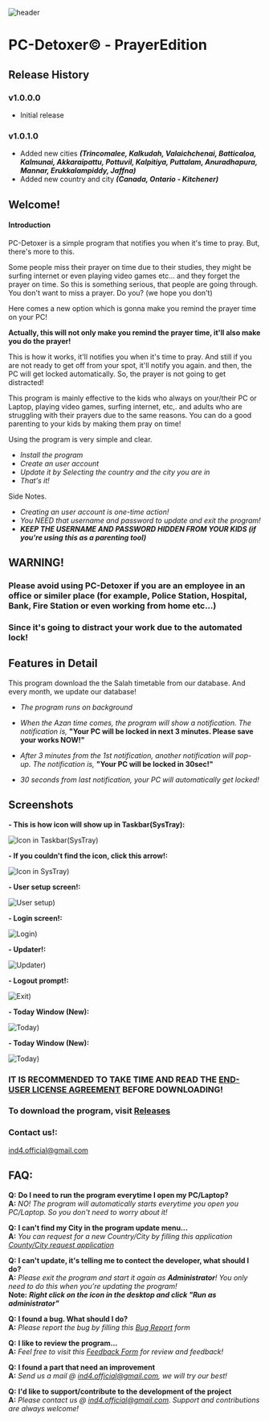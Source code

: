 ![header](/imgs/form_header.png)

# PC-Detoxer© - PrayerEdition

## Release History
### v1.0.0.0
- Initial release

### v1.0.1.0
- Added new cities ***(Trincomalee, Kalkudah, Valaichchenai, Batticaloa, Kalmunai, Akkaraipattu, Pottuvil, Kalpitiya, Puttalam, Anuradhapura, Mannar, Erukkalampiddy, Jaffna)***
- Added new country and city ***(Canada, Ontario - Kitchener)***


## Welcome!
#### Introduction

PC-Detoxer is a simple program that notifies you when it's time to pray.
But, there's more to this.

Some people miss their prayer on time due to their studies, they might be surfing internet or even playing video games etc...
and they forget the prayer on time. 
So this is something serious, that people are going through. You don't want to miss a prayer. Do you? (we hope you don't)

Here comes a new option which is gonna make you remind the prayer time on your PC!

**Actually, this will not only make you remind the prayer time, it'll also make you do the prayer!**

This is how it works, it'll notifies you when it's time to pray. And still if you are not ready to get off from your spot,
it'll notify you again. and then, the PC will get locked automatically. So, the prayer is not going to get distracted!

This program is mainly effective to the kids who always on your/their PC or Laptop, playing video games, surfing internet, etc,.
and adults who are struggling with their prayers due to the same reasons.
You can do a good parenting to your kids by making them pray on time!

Using the program is very simple and clear.
- _Install the program_
- _Create an user account_
- _Update it by Selecting the country and the city you are in_
- _That's it!_

Side Notes.
- _Creating an user account is one-time action!_
- _You NEED that username and password to update and exit the program!_
- _**KEEP THE USERNAME AND PASSWORD HIDDEN FROM YOUR KIDS (if you're using this as a parenting tool)**_

## **WARNING!**
### Please avoid using PC-Detoxer if you are an employee in an office or similer place (for example, Police Station, Hospital, Bank, Fire Station or even working from home etc...)
### Since it's going to distract your work due to the automated lock!


## Features in Detail
This program download the the Salah timetable from our database. And every month, we update our database!

- _The program runs on background_

- _When the Azan time comes, the program will show a notification. The notification is,_ 
**"Your PC will be locked in next 3 minutes. Please save your works NOW!"**

- _After 3 minutes from the 1st notification, another notification will pop-up. The notification is,_ 
**"Your PC will be locked in 30sec!"**

- _30 seconds from last notification, your PC will automatically get locked!_

<!-- - _The program will automaticly check for updates every Monday and every first of the month (You need to be connected to internet!)_ -->

## Screenshots

**- This is how icon will show up in Taskbar(SysTray):**

![Icon in Taskbar(SysTray)](/imgs/icon_1.gif)


**- If you couldn't find the icon, click this arrow!:**

![Icon in SysTray)](/imgs/icon_2.gif)


**- User setup screen!:**

![User setup)](/imgs/3.png)


**- Login screen!:**

![Login)](/imgs/4.png)


**- Updater!:**

![Updater)](/imgs/5.png)


**- Logout prompt!:**

![Exit)](/imgs/10.png)


**- Today Window (New):**

![Today)](/imgs/today_1.gif)

**- Today Window (New):**

![Today)](/imgs/today_2.gif)

### IT IS RECOMMENDED TO TAKE TIME AND READ THE [END-USER LICENSE AGREEMENT](EULA.pdf) BEFORE DOWNLOADING!

### To download the program, visit [Releases](https://github.com/ind4mnl4t0r/PC-Detoxer-PrayerEdition/releases)

### Contact us!:
ind4.official@gmail.com

## FAQ:
**Q:** **Do I need to run the program everytime I open my PC/Laptop?**  
**A:** *NO! The program will automatically starts everytime you open you PC/Laptop. So you don't need to worry about it!*

**Q:** **I can't find my City in the program update menu...**  
**A:** *You can request for a new Country/City by filling this application [County/City request application](https://forms.gle/VWLVvrGecUNE6bTL8)*

**Q:** **I can't update, it's telling me to contect the developer, what should I do?**  
**A:** *Please exit the program and start it again as **Administrator**! You only need to do this when you're updating the program!*   
**Note:** _**Right click on the icon in the desktop and click "Run as administrator"**_  

**Q:** **I found a bug. What should I do?**  
**A:** *Please report the bug by filling this [Bug Report](https://forms.gle/DMdtgAswRPm6jgBv8) form*

**Q:** **I like to review the program...**  
**A:** *Feel free to visit this [Feedback Form](https://forms.gle/n9xEnDSfP1MF3acP9) for review and feedback!*

**Q:** **I found a part that need an improvement**  
**A:** *Send us a mail @ ind4.official@gmail.com, we will try our best!*

**Q:** **I'd like to support/contribute to the development of the project**  
**A:** *Please contact us @ ind4.official@gmail.com. Support and contributions are always welcome!*
